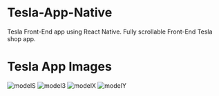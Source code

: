 # Tesla-App-Native
Tesla Front-End app using React Native. Fully scrollable Front-End Tesla shop app. 

# Tesla App Images
![modelS]('./screenshots/modelS.png')
![model3]('./screenshots/model3.png')
![modelX]('./screenshots/modelX.png')
![modelY]('./screenshots/modelY.png')

